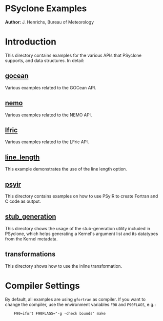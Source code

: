 # PSyclone Examples

**Author:** J. Henrichs, Bureau of Meteorology

# Introduction

This directory contains examples for the various APIs that PSyclone
supports, and data structures. In detail:

## [gocean](./gocean)
Various examples related to the GOCean API.

## [nemo](./nemo)
Various examples related to the NEMO API.

## [lfric](./lfric)
Various examples related to the LFric API.

## [line_length](./line_length)
This example demonstrates the use of the line length option.

## [psyir](./psyir)
This directory contains examples on how to use PSyIR to create
Fortran and C code as output.

## [stub_generation](./stub_generation)
This directory shows the usage of the stub-generation utility
included in PSyclone, which helps generating a Kernel's argument
list and its datatypes from the Kernel metadata.

## transformations
This directory shows how to use the inline transformation.

# Compiler Settings
By default, all examples are using ``gfortran`` as compiler.
If you want to change the compiler, use the environment
variables ``F90`` and ``F90FLAGS``, e.g.:

```shell
    F90=ifort F90FLAGS="-g -check bounds" make
```
